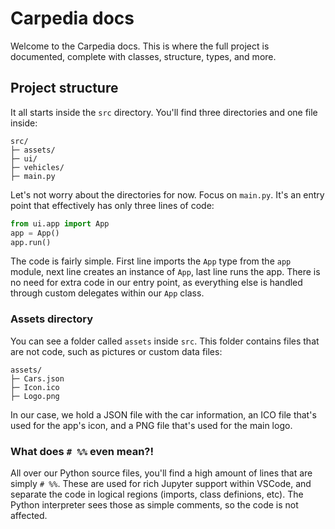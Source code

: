 # Carpedia docs
Welcome to the Carpedia docs. This is where the full project is documented, complete with classes, structure, types, and more.

## Project structure
It all starts inside the `src` directory. You'll find three directories and one file inside:

```
src/
├─ assets/
├─ ui/
├─ vehicles/
├─ main.py
```

Let's not worry about the directories for now. Focus on `main.py`. It's an entry point that effectively has only three lines of code:

```Python
from ui.app import App
app = App()
app.run()
```

The code is fairly simple. First line imports the `App` type from the `app` module, next line creates an instance of `App`, last line runs the app. There is no need for extra code in our entry point, as everything else is handled through custom delegates within our `App` class.

### Assets directory
You can see a folder called `assets` inside `src`. This folder contains files that are not code, such as pictures or custom data files:

```
assets/
├─ Cars.json
├─ Icon.ico
├─ Logo.png
```

In our case, we hold a JSON file with the car information, an ICO file that's used for the app's icon, and a PNG file that's used for the main logo.

### What does `# %%` even mean?!
All over our Python source files, you'll find a high amount of lines that are simply `# %%`. These are used for rich Jupyter support within VSCode, and separate the code in logical regions (imports, class definions, etc). The Python interpreter sees those as simple comments, so the code is not affected.